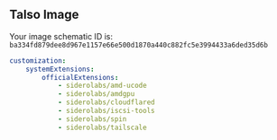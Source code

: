 ## Talso Image
Your image schematic ID is: `ba334fd879dee8d967e1157e66e500d1870a440c882fc5e3994433a6ded35d6b`

```yaml
customization:
    systemExtensions:
        officialExtensions:
            - siderolabs/amd-ucode
            - siderolabs/amdgpu
            - siderolabs/cloudflared
            - siderolabs/iscsi-tools
            - siderolabs/spin
            - siderolabs/tailscale
```